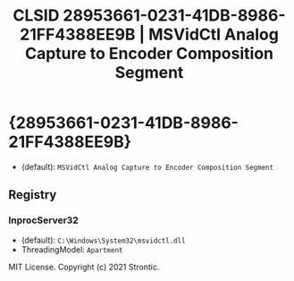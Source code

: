 ﻿---
title: "CLSID 28953661-0231-41DB-8986-21FF4388EE9B | MSVidCtl Analog Capture to Encoder Composition Segment"
excerpt: What is COM-Object CLSID 28953661-0231-41DB-8986-21FF4388EE9B?
---

# {28953661-0231-41DB-8986-21FF4388EE9B}

* (default): `MSVidCtl Analog Capture to Encoder Composition Segment`

## Registry


### InprocServer32

* (default): `C:\Windows\System32\msvidctl.dll`
* ThreadingModel: `Apartment`

MIT License. Copyright (c) 2021 Strontic.


